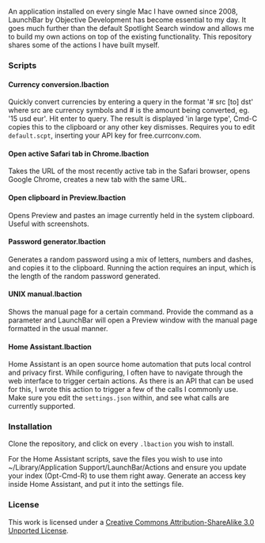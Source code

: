 An application installed on every single Mac I have owned since 2008, LaunchBar by Objective Development has become essential to my day. It goes much further than the default Spotlight Search window and allows me to build my own actions on top of the existing functionality. This repository shares some of the actions I have built myself.

### Scripts

#### Currency conversion.lbaction
Quickly convert currencies by entering a query in the format '# src [to] dst' where src are currency symbols and # is the amount being converted, eg. '15 usd eur'. Hit enter to query. The result is displayed 'in large type', Cmd-C copies this to the clipboard or any other key dismisses. Requires you to edit `default.scpt`, inserting your API key for free.currconv.com.

#### Open active Safari tab in Chrome.lbaction
Takes the URL of the most recently active tab in the Safari browser, opens Google Chrome, creates a new tab with the same URL.

#### Open clipboard in Preview.lbaction
Opens Preview and pastes an image currently held in the system clipboard. Useful with screenshots.

#### Password generator.lbaction
Generates a random password using a mix of letters, numbers and dashes, and copies it to the clipboard. Running the action requires an input, which is the length of the random password generated.

#### UNIX manual.lbaction
Shows the manual page for a certain command. Provide the command as a parameter and LaunchBar will open a Preview window with the manual page formatted in the usual manner.

#### Home Assistant.lbaction
Home Assistant is an open source home automation that puts local control and privacy first. While configuring, I often have to navigate through the web interface to trigger certain actions. As there is an API that can be used for this, I wrote this action to trigger a few of the calls I commonly use. Make sure you edit the `settings.json` within, and see what calls are currently supported.

### Installation

Clone the repository, and click on every `.lbaction` you wish to install.

For the Home Assistant scripts, save the files you wish to use into ~/Library/Application Support/LaunchBar/Actions and ensure you update your index (Opt-Cmd-R) to use them right away. Generate an access key inside Home Assistant, and put it into the settings file.

### License

This work is licensed under a [Creative Commons Attribution-ShareAlike 3.0 Unported License](http://creativecommons.org/licenses/by-sa/3.0/).
